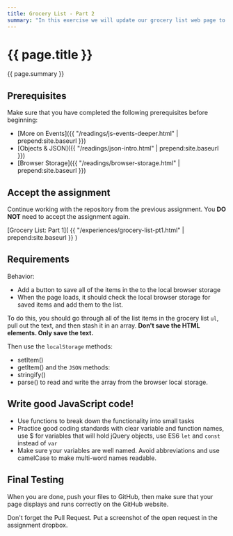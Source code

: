 ```yaml
---
title: Grocery List - Part 2
summary: "In this exercise we will update our grocery list web page to remember the items in the list. "
---
```


# {{ page.title }}
{{ page.summary }}

## Prerequisites
Make sure that you have completed the following prerequisites before beginning:

- [More on Events]({{ "/readings/js-events-deeper.html" | prepend:site.baseurl }})
- [Objects & JSON]({{ "/readings/json-intro.html" | prepend:site.baseurl }})  
- [Browser Storage]({{ "/readings/browser-storage.html" | prepend:site.baseurl }})

## Accept the assignment
Continue working with the repository from the previous assignment.  You __DO NOT__ need to accept the assignment again.

[Grocery List: Part 1]( {{ "/experiences/grocery-list-pt1.html" | prepend:site.baseurl }} )

## Requirements
Behavior:

- Add a button to save all of the items in the to the local browser storage
- When the page loads, it should check the local browser storage for saved items and add them to the list.

To do this, you should go through all of the list items in the grocery list `ul`, pull out the text, and then stash it in an array. __Don't save the HTML elements.  Only save the text.__

Then use the `localStorage` methods:
  - setItem()
  - getItem()
and the `JSON` methods:
  - stringify()
  - parse()
to read and write the array from the browser local storage.


## Write good JavaScript code!

- Use functions to break down the functionality into small tasks
- Practice good coding standards with clear variable and function names, use $ for variables that will hold jQuery objects, use ES6 `let` and `const` instead of `var`
- Make sure your variables are well named.  Avoid abbreviations and use camelCase to make multi-word names readable.

## Final Testing
When you are done, push your files to GitHub, then make sure that your page displays and runs correctly on the GitHub website.  

Don't forget the Pull Request.  Put a screenshot of the open request in the assignment dropbox.
